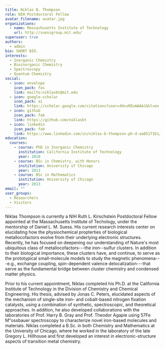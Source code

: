```yaml
---
title: Niklas B. Thompson
role: NIH Postdoctoral Fellow
avatar_filename: avatar.jpg
organizations:
  - name: Massachusetts Institute of Technology
    url: http://suessgroup.mit.edu/
superuser: true
authors:
  - admin
bio: SHORT BIO.
interests:
  - Inorganic Chemistry
  - Bioinorganic Chemistry
  - Spectroscopy
  - Quantum Chemistry
social:
  - icon: envelope
    icon_pack: fas
    link: mailto:niklasbt@mit.edu
  - icon: google-scholar
    icon_pack: ai
    link: https://scholar.google.com/citations?user=4OvsMZoAAAAJ&hl=en
  - icon: github
    icon_pack: fab
    link: https://github.com/niklasbt
  - icon: linkedin
    icon_pack: fab
    link: https://www.linkedin.com/in/niklas-b-thompson-ph-d-aa05171b1/
education:
  courses:
    - course: PhD in Inorganic Chemistry
      institution: California Institute of Technology
      year: 2018
    - course: BSc in Chemistry, with Honors
      institution: University of Chicago
      year: 2013
    - course: BSc in Mathematics
      institution: University of Chicago
      year: 2013
email: ""
user_groups:
  - Researchers
  - Visitors
---
```


Niklas Thompson is currently a NIH Ruth L. Kirschstein Postdoctoral Fellow appointed at the Massachusetts Institute of Techology, under the mentorship of Daniel L. M. Suess. His current research interests center on elucidating how the physiochemical propterties of biological metallocofactors evolve from their underlying electronic structures. Recently, he has focused on deepening our understanding of Nature's most ubiquitous class of metallocofactors---the iron--sulfur clusters. In addition to their biological importance, these clusters have, and continue, to serve as the prototypical small-molecule models to study the magnetic phenomena---e.g., exchange coupling, spin-dependent valence delocalization---that serve as the fundamental bridge between cluster chemistry and condensed matter physics. 

Prior to his current appointment, Niklas completed his Ph.D. at the California Institute of Technology in the Division of Chemistry and Chemical Engineering. His thesis, advised by Jonas C. Peters, elucidated aspects of the mechanism of single-site iron- and cobalt-based nitrogen fixation catalysts, using a combination of synthetic, spectroscopic, and theoretical approaches. In addition, he also developed collaborations with the laboratories of Prof. Harry B. Gray and Prof. Theodor Agapie using 57Fe M\"ossbauer spectroscopy to characterize novel iron-based molecules and materials. Niklas completed a B.Sc. in both Chemistry and Mathematics at the University of Chicago, where he worked in the laboratory of the late Gregory L. Hillhouse and first developed an interest in electronic-structure aspects of transition metal chemistry.



